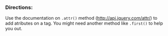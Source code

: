 <h3>Directions:</h3>

Use the documentation on <code>.attr()</code> method (http://api.jquery.com/attr/) to add atributes on a tag. You might need another method like <code>.first()</code> to help you out.
